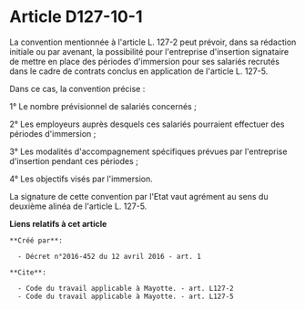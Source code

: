 # Article D127-10-1

La convention mentionnée à l'article L. 127-2 peut prévoir, dans sa rédaction initiale ou par avenant, la possibilité pour
l'entreprise d'insertion signataire de mettre en place des périodes d'immersion pour ses salariés recrutés dans le cadre de
contrats conclus en application de l'article L. 127-5. 

Dans ce cas, la convention précise : 

1° Le nombre prévisionnel de salariés concernés ; 

2° Les employeurs auprès desquels ces salariés pourraient effectuer des périodes d'immersion ; 

3° Les modalités d'accompagnement spécifiques prévues par l'entreprise d'insertion pendant ces périodes ; 

4° Les objectifs visés par l'immersion. 

La signature de cette convention par l'Etat vaut agrément au sens du deuxième alinéa de l'article L. 127-5.

**Liens relatifs à cet article**

	**Créé par**:

	  - Décret n°2016-452 du 12 avril 2016 - art. 1

	**Cite**:

	  - Code du travail applicable à Mayotte. - art. L127-2
	  - Code du travail applicable à Mayotte. - art. L127-5
